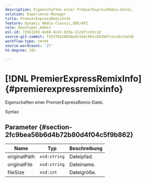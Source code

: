 ```yaml
---
description: Eigenschaften einer PremierExpressRemix-Datei.
solution: Experience Manager
title: PremierExpressRemixInfo
feature: Dynamic Media Classic,SDK/API
role: Developer,Admin
exl-id: 725612b5-6e60-4c43-b33a-11c6fccb3c1d
source-git-commit: f42378a20b58e4c5ebc961c6526d7cecabc2ae38
workflow-type: tm+mt
source-wordcount: '27'
ht-degree: 18%

---
```


# [!DNL PremierExpressRemixInfo]{#premierexpressremixinfo}

Eigenschaften einer PremierExpressRemix-Datei.

Syntax

## Parameter {#section-2fc9bea56b6d4b72b80d4f04c5f9b862}

| Name | Typ | Beschreibung |
|---|---|---|
| originalPath | `xsd:string` | Dateipfad. |
| originalFile | `xsd:string` | Dateiname. |
| fileSize | `xsd:int` | Dateigröße. |
